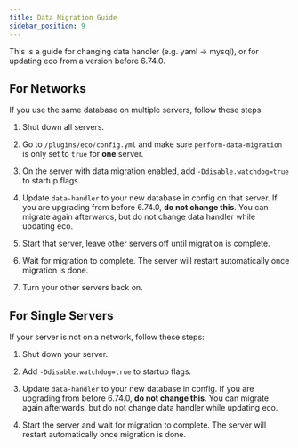 ```yaml
---
title: Data Migration Guide
sidebar_position: 9
---
```


This is a guide for changing data handler (e.g. yaml -> mysql), or for updating eco from a version before 6.74.0.

## For Networks

If you use the same database on multiple servers, follow these steps:

1) Shut down all servers.

2) Go to `/plugins/eco/config.yml` and make sure `perform-data-migration` is only set to `true` for **one** server.

3) On the server with data migration enabled, add `-Ddisable.watchdog=true` to startup flags.

4) Update `data-handler` to your new database in config on that server. If you are upgrading from before 6.74.0, **do not change this**. You can migrate again afterwards, but do not change data handler while updating eco.

5) Start that server, leave other servers off until migration is complete.

6) Wait for migration to complete. The server will restart automatically once migration is done.

7) Turn your other servers back on.

## For Single Servers

If your server is not on a network, follow these steps:

1) Shut down your server.

2) Add `-Ddisable.watchdog=true` to startup flags.

3) Update `data-handler` to your new database in config. If you are upgrading from before 6.74.0, **do not change this**. You can migrate again afterwards, but do not change data handler while updating eco.

4) Start the server and wait for migration to complete. The server will restart automatically once migration is done.


